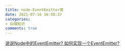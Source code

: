 ```yaml
---
title: node-EventEmitter类
date: 2021-07-16 16:50:37
categories:
- 后端知识
comments: true
---
```


[说说Node中的EventEmitter? 如何实现一个EventEmitter?](https://mp.weixin.qq.com/s?__biz=MzU1OTgxNDQ1Nw==&mid=2247487826&idx=1&sn=568bbdc388641249c7c5c6df971b358a&chksm=fc10d304cb675a12c4c4e8e28c5a3e6e5e2d8ae822c2fea48c703f403d1d4dc6b5c6be1c6c33&scene=178&cur_album_id=1893465646416330758#rd)

